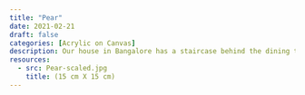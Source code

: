 ```yaml
---
title: "Pear"
date: 2021-02-21
draft: false
categories: [Acrylic on Canvas]
description: Our house in Bangalore has a staircase behind the dining table and the empty blocks of the steps called out to be filled. They inspired me to fill them up with one small canvas on each step. Given the location - the subjects had to be food inspired!
resources:
  - src: Pear-scaled.jpg
    title: (15 cm X 15 cm)
---
```




